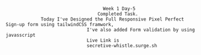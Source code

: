
                                        Week 1 Day-5     
                                      Completed Task.
                 Today I've Designed the Full Responsive Pixel Perfect Sign-up form using tailwindCSS framwork,
                                  I've also added Form validation by using javasscript
                                  Live Link is
                                  secretive-whistle.surge.sh